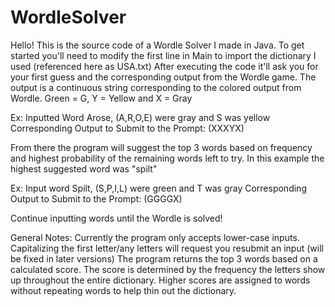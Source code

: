 # WordleSolver

Hello! This is the source code of a Wordle Solver I made in Java. To get started you'll need to modify the first line in Main to import the dictionary I used (referenced here as USA.txt)
After executing the code it'll ask you for your first guess and the corresponding output from the Wordle game. The output is a continuous string corresponding to the colored output from Wordle.
Green = G, Y = Yellow and X = Gray

Ex: Inputted Word Arose, (A,R,O,E) were gray and S was yellow
Corresponding Output to Submit to the Prompt: (XXXYX)

From there the program will suggest the top 3 words based on frequency and highest probability of the remaining words left to try.
In this example the highest suggested word was "spilt"

Ex: Input word Spilt, (S,P,I,L) were green and T was gray
Corresponding Output to Submit to the Prompt: (GGGGX)

Continue inputting words until the Wordle is solved!

General Notes:
Currently the program only accepts lower-case inputs. Capitalizing the first letter/any letters will request you resubmit an input (will be fixed in later versions)
The program returns the top 3 words based on a calculated score. The score is determined by the frequency the letters show up throughout the entire dictionary.
Higher scores are assigned to words without repeating words to help thin out the dictionary.
